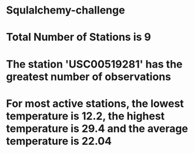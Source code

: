 # Squlalchemy-challenge
# Total Number of Stations is 9
# The station 'USC00519281' has the greatest number of observations
# For most active stations, the lowest temperature is 12.2, the highest temperature is 29.4 and the average temperature is 22.04
